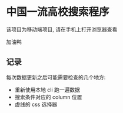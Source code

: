 # 中国一流高校搜索程序

该项目为移动端项目, 请在手机上打开浏览器查看

加油鸭

## 记录

每次数据更新之后可能需要检查的几个地方:
- 重新使用本地 cli 跑一遍数据
- 搜索条件对应的 column 位置
- 虚线的 css 选择器